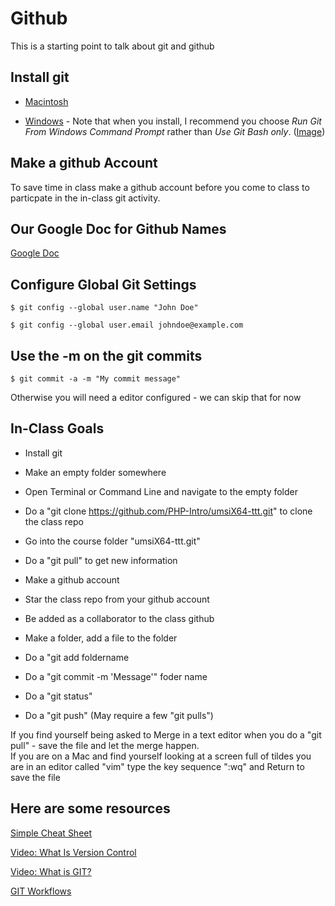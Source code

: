  Github
==========================

This is a starting point to talk about git and github 

Install git
-----------

* [Macintosh](http://git-scm.com/download/mac)

* [Windows](http://msysgit.github.com/) - Note that when you install, 
  I recommend you choose *Run Git From Windows Command Prompt* rather
  than *Use Git Bash only*. 
  (<a href="00-images/01-windows-install.png" target="_blank">Image</a>)

Make a github Account
---------------------

To save time in class make a github account before you come to class to 
particpate in the in-class git activity.

Our Google Doc for Github Names
-------------------------------

<a href="https://docs.google.com/document/d/1mMoH_u1vK32IXXTiXGfTAZPCoBRZUGzpScIiR2_kvgo/edit?usp=sharing" target="_new">Google Doc</a>


Configure Global Git Settings
-----------------------------

    $ git config --global user.name "John Doe"

    $ git config --global user.email johndoe@example.com

Use the -m on the git commits
-----------------------------

    $ git commit -a -m "My commit message"

Otherwise you will need a editor configured - we can skip that for now

In-Class Goals
--------------

* Install git
* Make an empty folder somewhere
* Open Terminal or Command Line and navigate to the empty folder
* Do a "git clone https://github.com/PHP-Intro/umsiX64-ttt.git" to clone 
the class repo
* Go into the course folder "umsiX64-ttt.git"
* Do a "git pull" to get new information

* Make a github account
* Star the class repo from your github account
* Be added as a collaborator to the class github

* Make a folder, add a file to the folder
* Do a "git add foldername
* Do a "git commit -m 'Message'" foder name
* Do a "git status"
* Do a "git push"  (May require a few "git pulls")

If you find yourself being asked to Merge in a text editor  when you 
do a "git pull" - save the file and let the merge happen.   
If you are on a Mac and find yourself looking at a screen full of 
tildes you are in an editor called "vim" type the key sequence ":wq" and Return
to save the file

Here are some resources
-----------------------

<a href="http://rogerdudler.github.com/git-guide/files/git_cheat_sheet.pdf" target="_new">Simple Cheat Sheet</a>

<a href="http://git-scm.com/video/what-is-version-control" target="_new">Video: What Is Version Control</a>

<a href="http://git-scm.com/video/what-is-git" target="_new">Video: What is GIT?</a>

<a href="http://git-scm.com/book/en/Distributed-Git-Distributed-Workflows" target="_new">GIT Workflows</a>

